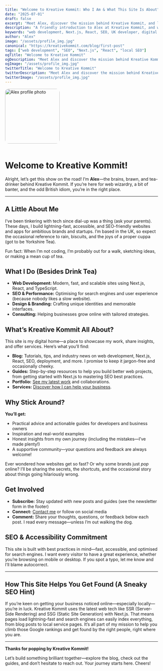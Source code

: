 ```yaml
---
title: "Welcome to Kreative Kommit: Who I Am & What This Site Is About"
date: "2025-07-01"
draft: false
excerpt: "Meet Alex, discover the mission behind Kreative Kommit, and learn what to expect from the blog and guides."
description: "A friendly introduction to Alex at Kreative Kommit, and what you'll find on this web development and SEO-focused site."
keywords: "web development, Next.js, React, SEO, UK developer, digital branding, local SEO, SSR, SSG"
author: "Alex"
image: "/assets/profile_img.jpg"
canonical: "https://kreativekommit.com/blog/first-post"
tags: ["web development", "SEO", "Next.js", "React", "local SEO"]
ogTitle: "Welcome to Kreative Kommit"
ogDescription: "Meet Alex and discover the mission behind Kreative Kommit."
ogImage: "/assets/profile_img.jpg"
twitterTitle: "Welcome to Kreative Kommit"
twitterDescription: "Meet Alex and discover the mission behind Kreative Kommit."
twitterImage: "/assets/profile_img.jpg"
---
```




<img src="/assets/profile_img.jpg" alt="Alex profile photo" width="180" style="border-radius: 12px; margin-bottom: 1rem;" />


# Welcome to Kreative Kommit! 

Alright, let’s get this show on the road! I’m **Alex**—the brains, brawn, and tea-drinker behind Kreative Kommit. If you’re here for web wizardry, a bit of banter, and the odd British idiom, you’re in the right place.

---

## A Little About Me

I’ve been tinkering with tech since dial-up was a thing (ask your parents). These days, I build lightning-fast, accessible, and SEO-friendly websites and apps for ambitious brands and startups. I’m based in the UK, so expect the occasional reference to rain, biscuits, and the joys of a proper cuppa (got to be Yorkshire Tea).

Fun fact: When I’m not coding, I’m probably out for a walk, sketching ideas, or making a mean cup of tea. 

## What I Do (Besides Drink Tea)

- **Web Development:** Modern, fast, and scalable sites using Next.js, React, and TypeScript.
- **SEO & Performance:** Optimising for search engines and user experience (because nobody likes a slow website).
- **Design & Branding:** Crafting unique identities and memorable interfaces.
- **Consulting:** Helping businesses grow online with tailored strategies.

## What’s Kreative Kommit All About?

This site is my digital home—a place to showcase my work, share insights, and offer services. Here’s what you’ll find:

- **Blog:** Tutorials, tips, and industry news on web development, Next.js, React, SEO, deployment, and more. I promise to keep it jargon-free and occasionally cheeky.
- **Guides:** Step-by-step resources to help you build better web projects, from getting started with Next.js to mastering SEO best practices.
- **Portfolio:** [See my latest work](/#work) and collaborations.
- **Services:** [Discover how I can help your business](/#services).

## Why Stick Around?

**You’ll get:**
- Practical advice and actionable guides for developers and business owners
- Inspiration and real-world examples
- Honest insights from my own journey (including the mistakes—I’ve made plenty!)
- A supportive community—your questions and feedback are always welcome!

Ever wondered how websites get so fast? Or why some brands just *pop* online? I’ll be sharing the secrets, the shortcuts, and the occasional story about things going hilariously wrong.

## Get Involved

- **Subscribe:** Stay updated with new posts and guides (see the newsletter form in the footer)
- **Connect:** [Contact me](/#contact) or follow on social media
- **Comment:** Share your thoughts, questions, or feedback below each post. I read every message—unless I’m out walking the dog.

## SEO & Accessibility Commitment

This site is built with best practices in mind—fast, accessible, and optimised for search engines. I want every visitor to have a great experience, whether you’re browsing on mobile or desktop. If you spot a typo, let me know and I’ll blame autocorrect.

---

## How This Site Helps You Get Found (A Sneaky SEO Hint)

If you’re keen on getting your business noticed online—especially locally—you’re in luck. Kreative Kommit uses the latest web tech like SSR (Server-Side Rendering) and SSG (Static Site Generation) with Next.js. That means pages load lightning-fast and search engines can easily index everything, from blog posts to local service pages. It’s all part of my mission to help you climb those Google rankings and get found by the right people, right where you are.

---

**Thanks for popping by Kreative Kommit!**

Let’s build something brilliant together—explore the blog, check out the guides, and don’t hesitate to reach out. Your journey starts here. Cheers!

